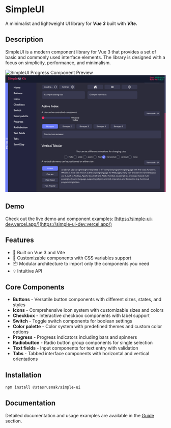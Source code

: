 # SimpleUI

A minimalist and lightweight UI library for _**Vue 3**_ built with **_Vite._**

## Description
SimpleUI is a modern component library for Vue 3 that provides a set of basic and commonly used interface elements. The library is designed with a focus on simplicity, performance, and minimalism.

![SimpleUI Progress Component Preview](src/lib/resources/img/preview_.png)
![SimpleUI Tabs Component Preview](src/assets/img/preview_1.png)

## Demo

Check out the live demo and component examples: [https://simple-ui-dev.vercel.app/](https://simple-ui-dev.vercel.app/)

## Features

- 🚀 Built on Vue 3 and Vite
- 🎨 Customizable components with CSS variables support
- 📦 Modular architecture to import only the components you need 
- 💡 Intuitive API

## Core Components

- **Buttons** - Versatile button components with different sizes, states, and styles
- **Icons** - Comprehensive icon system with customizable sizes and colors
- **Checkbox** - Interactive checkbox components with label support
- **Switch** - Toggle switch components for boolean settings
- **Color palette** - Color system with predefined themes and custom color options
- **Progress** - Progress indicators including bars and spinners
- **Radiobutton** - Radio button group components for single selection
- **Text fields** - Input components for text entry with validation
- **Tabs** - Tabbed interface components with horizontal and vertical orientations



## Installation

```bash
npm install @stasrusnak/simple-ui
```

## Documentation

Detailed documentation and usage examples are available in the [Guide](https://github.com/stasrusnak/simpleUI/tree/main) section.